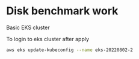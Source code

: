 # Disk benchmark work

Basic EKS cluster

To login to eks cluster after apply

```sh
aws eks update-kubeconfig --name eks-20220802-2
```


